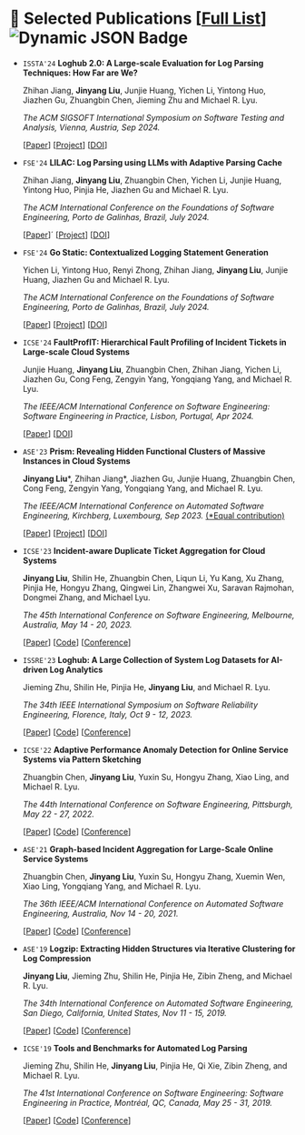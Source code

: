 # 📝 Selected Publications [[Full List](https://scholar.google.com/citations?user=aUURLnoAAAAJ&hl=en)] ![Dynamic JSON Badge](https://img.shields.io/badge/dynamic/json?url=https%3A%2F%2Fraw.githubusercontent.com%2FJinYang88%2FJinYang88.github.io%2Fgoogle-scholar-stats%2Fgs_data_shieldsio.json&query=%24.message&label=Citation)


* `ISSTA'24` **Loghub 2.0: A Large-scale Evaluation for Log Parsing Techniques: How Far are We?**

  <span style="font-size:14px;"> Zhihan Jiang, **Jinyang Liu**, Junjie Huang, Yichen Li, Yintong Huo, Jiazhen Gu, Zhuangbin Chen, Jieming Zhu and Michael R. Lyu. </span>

  <span style="font-size:14px;"> *The ACM SIGSOFT International Symposium on Software Testing and Analysis, Vienna, Austria, Sep 2024.* </span>

  [[Paper](https://arxiv.org/pdf/2308.10828)]
  [[Project](https://github.com/logpai/Loghub-2.0)]
  [[DOI](https://doi.org/10.1145/3650212.3652123)]


* `FSE'24` **LILAC: Log Parsing using LLMs with Adaptive Parsing Cache**

  <span style="font-size:14px;"> Zhihan Jiang, **Jinyang Liu**, Zhuangbin Chen, Yichen Li, Junjie Huang, Yintong Huo, Pinjia He, Jiazhen Gu and Michael R. Lyu. </span>

  <span style="font-size:14px;"> *The ACM International Conference on the Foundations of Software Engineering, Porto de Galinhas, Brazil, July 2024.* </span>

  [[Paper](https://arxiv.org/pdf/2310.01796)]´
  [[Project](https://github.com/logpai/LILAC)]
  [[DOI](https://doi.org/10.1145/3643733)]


* `FSE'24` **Go Static: Contextualized Logging Statement Generation**

  <span style="font-size:14px;"> Yichen Li, Yintong Huo, Renyi Zhong, Zhihan Jiang, **Jinyang Liu**, Junjie Huang, Jiazhen Gu and Michael R. Lyu. </span>

  <span style="font-size:14px;"> *The ACM International Conference on the Foundations of Software Engineering, Porto de Galinhas, Brazil, July 2024.* </span>

  [[Paper](https://arxiv.org/pdf/2402.12958)]
  [[Project](https://github.com/YichenLi00/SCLogger)]
  [[DOI](https://doi.org/10.1145/3643754)]


* `ICSE'24` **FaultProfIT: Hierarchical Fault Profiling of Incident Tickets in Large-scale Cloud Systems**

  <span style="font-size:14px;"> Junjie Huang, **Jinyang Liu**, Zhuangbin Chen, Zhihan Jiang, Yichen Li, Jiazhen Gu, Cong Feng, Zengyin Yang, Yongqiang Yang, and Michael R. Lyu. </span>

  <span style="font-size:14px;"> *The IEEE/ACM International Conference on Software Engineering: Software Engineering in Practice, Lisbon, Portugal, Apr 2024.* </span>

  [[Paper](https://arxiv.org/abs/2402.17583)]
  [[DOI](https://doi.org/10.1145/3639477.3639754)]


* `ASE'23` **Prism: Revealing Hidden Functional Clusters of Massive Instances in Cloud Systems**

  <span style="font-size:14px;"> **Jinyang Liu**\*, Zhihan Jiang\*, Jiazhen Gu, Junjie Huang, Zhuangbin Chen, Cong Feng, Zengyin Yang, Yongqiang Yang, and Michael R. Lyu.</span>

  <span style="font-size:14px;"> *The IEEE/ACM International Conference on Automated Software Engineering, Kirchberg, Luxembourg, Sep 2023.* <u>(*Equal contribution)</u></span>
  
  [[Paper](https://arxiv.org/abs/2308.07638)]
  [[Project](https://github.com/OpsPAI/Prism)]
  [[DOI](https://doi.org/10.1109/ASE56229.2023.00077)]

* `ICSE'23` **Incident-aware Duplicate Ticket Aggregation for Cloud Systems**

  <span style="font-size:14px;"> **Jinyang Liu**, Shilin He, Zhuangbin Chen, Liqun Li, Yu Kang, Xu Zhang, Pinjia He, Hongyu Zhang, Qingwei Lin, Zhangwei Xu, Saravan Rajmohan, Dongmei Zhang, and Michael Lyu.</span>

  <span style="font-size:14px;"> *The 45th International Conference on Software Engineering, Melbourne, Australia, May 14 - 20, 2023.* </span>
  
  [[Paper](https://arxiv.org/pdf/2302.09520.pdf)]
  [[Code](https://github.com/OpsPAI/iPACK)]
  [[Conference](https://conf.researchr.org/home/icse-2023/)]

* `ISSRE'23` **Loghub: A Large Collection of System Log Datasets for AI-driven Log Analytics**

  <span style="font-size:14px;"> Jieming Zhu, Shilin He, Pinjia He, **Jinyang Liu**, and Michael R. Lyu.</span>

  <span style="font-size:14px;"> *The 34th IEEE International Symposium on Software Reliability Engineering, Florence, Italy, Oct 9 - 12, 2023.*</span>
  
  [[Paper](https://arxiv.org/abs/2008.06448)]
  [[Code](https://github.com/logpai/loghub)]
  [[Conference](https://issre.github.io/2023/)]

* `ICSE'22` **Adaptive Performance Anomaly Detection for Online Service Systems via Pattern Sketching**

  <span style="font-size:14px;"> Zhuangbin Chen, **Jinyang Liu**, Yuxin Su, Hongyu Zhang, Xiao Ling, and Michael R. Lyu.</span>

  <span style="font-size:14px;"> *The 44th International Conference on Software Engineering, Pittsburgh, May 22 - 27, 2022.* </span>
  
  [[Paper](https://arxiv.org/abs/2201.02944.pdf)]
  [[Code](https://github.com/OpsPAI/ADSketch)]
  [[Conference](https://conf.researchr.org/home/icse-2022/)]

* `ASE'21` **Graph-based Incident Aggregation for Large-Scale Online Service Systems**

  <span style="font-size:14px;"> Zhuangbin Chen, **Jinyang Liu**, Yuxin Su, Hongyu Zhang, Xuemin Wen, Xiao Ling, Yongqiang Yang, and Michael R. Lyu.</span>

  <span style="font-size:14px;"> *The 36th IEEE/ACM International Conference on Automated Software Engineering, Australia, Nov 14 - 20, 2021.* </span>
  
  [[Paper](https://arxiv.org/abs/2108.12179)]
  [[Code](https://github.com/OpsPAI/grlia)]
  [[Conference](https://conf.researchr.org/home/ase-2021)]

* `ASE'19` **Logzip: Extracting Hidden Structures via Iterative Clustering for Log Compression**

  <span style="font-size:14px;"> **Jinyang Liu**, Jieming Zhu, Shilin He, Pinjia He, Zibin Zheng, and Michael R. Lyu.</span>

  <span style="font-size:14px;"> *The 34th International Conference on Automated Software Engineering, San Diego, California, United States, Nov 11 - 15, 2019.* </span>
  
  [[Paper](https://arxiv.org/abs/1910.00409)]
  [[Code](https://github.com/logpai/logzip)]
  [[Conference](https://2019.ase-conferences.org/)]

* `ICSE'19` **Tools and Benchmarks for Automated Log Parsing**

  <span style="font-size:14px;"> Jieming Zhu, Shilin He, **Jinyang Liu**, Pinjia He, Qi Xie, Zibin Zheng, and Michael R. Lyu.</span>

  <span style="font-size:14px;"> *The 41st International Conference on Software Engineering: Software Engineering in Practice, Montréal, QC, Canada, May 25 - 31, 2019.* </span>
  
  [[Paper](https://arxiv.org/abs/1811.03509)]
  [[Code](https://github.com/logpai/logparser)]
  [[Conference](https://2019.icse-conferences.org)]